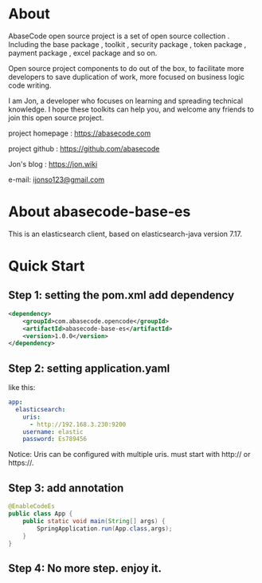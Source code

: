 # About
AbaseCode open source project is a set of open source collection . Including the base package , toolkit , security package , token package , payment package , excel package and so on.

Open source project components to do out of the box, to facilitate more developers to save duplication of work, more focused on business logic code writing.

I am Jon, a developer who focuses on learning and spreading technical knowledge. I hope these toolkits can help you, and welcome any friends to join this open source project.

project homepage : https://abasecode.com

project github : https://github.com/abasecode

Jon's blog : https://jon.wiki

e-mail: ijonso123@gmail.com

# About abasecode-base-es
This is an elasticsearch client, based on elasticsearch-java version 7.17.


# Quick Start
## Step 1: setting the pom.xml add dependency
``` xml
<dependency>
    <groupId>com.abasecode.opencode</groupId>
    <artifactId>abasecode-base-es</artifactId>
    <version>1.0.0</version>
</dependency>
```

## Step 2: setting application.yaml
like this:
``` yaml
app:
  elasticsearch:
    uris:
      - http://192.168.3.230:9200
    username: elastic
    password: Es789456
```
Notice:
Uris can be configured with multiple uris. must start with http:// or https://.
## Step 3: add annotation
```java
@EnableCodeEs
public class App {
    public static void main(String[] args) {
        SpringApplication.run(App.class,args);
    }
}
```

## Step 4: No more step. enjoy it.